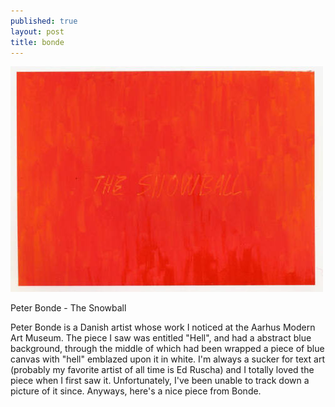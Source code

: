 ```yaml
---
published: true
layout: post
title: bonde
---
```



![Peter_Bonde_The_Snowball_30_271.jpg](/_posts/Peter_Bonde_The_Snowball_30_271.jpg)

Peter Bonde - The Snowball

Peter Bonde is a Danish artist whose work I noticed at the Aarhus Modern Art Museum. The piece I saw was entitled "Hell", and had a abstract blue background, through the middle of which had been wrapped a piece of blue canvas with "hell" emblazed upon it in white. I'm always a sucker for text art (probably my favorite artist of all time is Ed Ruscha) and I totally loved the piece when I first saw it. Unfortunately, I've been unable to track down a picture of it since. Anyways, here's a nice piece from Bonde. 